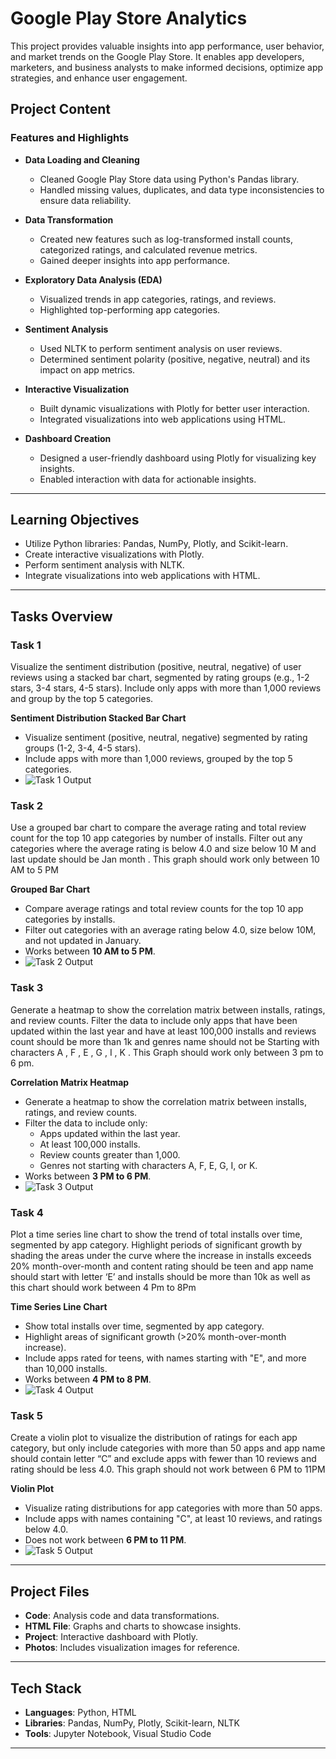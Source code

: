 # Google Play Store Analytics

This project provides valuable insights into app performance, user behavior, and market trends on the Google Play Store. It enables app developers, marketers, and business analysts to make informed decisions, optimize app strategies, and enhance user engagement.

## Project Content

### Features and Highlights
- **Data Loading and Cleaning**  
  - Cleaned Google Play Store data using Python's Pandas library.  
  - Handled missing values, duplicates, and data type inconsistencies to ensure data reliability.

- **Data Transformation**  
  - Created new features such as log-transformed install counts, categorized ratings, and calculated revenue metrics.  
  - Gained deeper insights into app performance.

- **Exploratory Data Analysis (EDA)**  
  - Visualized trends in app categories, ratings, and reviews. 
  - Highlighted top-performing app categories.

- **Sentiment Analysis**  
  - Used NLTK to perform sentiment analysis on user reviews.  
  - Determined sentiment polarity (positive, negative, neutral) and its impact on app metrics.

- **Interactive Visualization**  
  - Built dynamic visualizations with Plotly for better user interaction.  
  - Integrated visualizations into web applications using HTML.

- **Dashboard Creation**  
  - Designed a user-friendly dashboard using Plotly for visualizing key insights.  
  - Enabled interaction with data for actionable insights.

---

## Learning Objectives
- Utilize Python libraries: Pandas, NumPy, Plotly, and Scikit-learn.
- Create interactive visualizations with Plotly.
- Perform sentiment analysis with NLTK.
- Integrate visualizations into web applications with HTML.

---

## Tasks Overview

### Task 1  
Visualize the sentiment distribution (positive, neutral, negative) of user reviews using a stacked bar chart, segmented by rating groups (e.g., 1-2 stars, 3-4 stars, 4-5 stars). Include only apps with more than 1,000 reviews and group by the top 5 categories.

**Sentiment Distribution Stacked Bar Chart**  
- Visualize sentiment (positive, neutral, negative) segmented by rating groups (1-2, 3-4, 4-5 stars).  
- Include apps with more than 1,000 reviews, grouped by the top 5 categories.  
- ![Task 1 Output](https://github.com/Bhumigor/Google-Play-Store-Analysis/blob/main/Photos/Task1.png)

### Task 2  
Use a grouped bar chart to compare the average rating and total review count for the top 10 app categories by number of installs. Filter out any categories where the average rating is below 4.0 and size below 10 M and last update should be Jan month . This graph should work only between 10 AM to 5 PM

**Grouped Bar Chart**  
- Compare average ratings and total review counts for the top 10 app categories by installs.  
- Filter out categories with an average rating below 4.0, size below 10M, and not updated in January.  
- Works between **10 AM to 5 PM**.
- ![Task 2 Output](https://github.com/Bhumigor/Google-Play-Store-Analysis/blob/main/Photos/Task2.png)

### Task 3  
Generate a heatmap to show the correlation matrix between installs, ratings, and review counts. Filter the data to include only apps that have been updated within the last year and have at least 100,000 installs and reviews count should be more than 1k and genres name should not be Starting with characters A , F , E , G , I , K . This Graph should work only between 3 pm to 6 pm.

**Correlation Matrix Heatmap**  
- Generate a heatmap to show the correlation matrix between installs, ratings, and review counts.  
- Filter the data to include only:  
  - Apps updated within the last year.  
  - At least 100,000 installs.  
  - Review counts greater than 1,000.  
  - Genres not starting with characters A, F, E, G, I, or K.  
- Works between **3 PM to 6 PM**.
- ![Task 3 Output](https://github.com/Bhumigor/Google-Play-Store-Analysis/blob/main/Photos/Task3.png)

### Task 4  
Plot a time series line chart to show the trend of total installs over time, segmented by app category. Highlight periods of significant growth by shading the areas under the curve where the increase in installs exceeds 20% month-over-month and content rating should be teen and app name should start with letter ‘E’ and installs should be more than 10k as well as this chart should work between 4 Pm to 8Pm
 
**Time Series Line Chart**  
- Show total installs over time, segmented by app category.  
- Highlight areas of significant growth (>20% month-over-month increase).  
- Include apps rated for teens, with names starting with "E", and more than 10,000 installs.  
- Works between **4 PM to 8 PM**.
- ![Task 4 Output](https://github.com/Bhumigor/Google-Play-Store-Analysis/blob/main/Photos/Task4.png)

### Task 5  
Create a violin plot to visualize the distribution of ratings for each app category, but only include categories with more than 50 apps and app name should contain letter “C” and exclude apps with fewer than 10 reviews and rating should be less 4.0. This graph should not work between 6 PM to 11PM

**Violin Plot**  
- Visualize rating distributions for app categories with more than 50 apps.  
- Include apps with names containing "C", at least 10 reviews, and ratings below 4.0.  
- Does not work between **6 PM to 11 PM**.
- ![Task 5 Output](https://github.com/Bhumigor/Google-Play-Store-Analysis/blob/main/Photos/Task5.png)

---

## Project Files
- **Code**: Analysis code and data transformations.  
- **HTML File**: Graphs and charts to showcase insights.  
- **Project**: Interactive dashboard with Plotly.  
- **Photos**: Includes visualization images for reference.  

---

## Tech Stack
- **Languages**: Python, HTML
- **Libraries**: Pandas, NumPy, Plotly, Scikit-learn, NLTK 
- **Tools**: Jupyter Notebook, Visual Studio Code  

---

